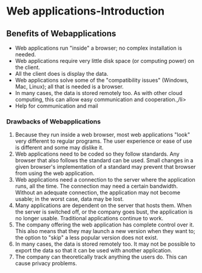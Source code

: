 <h1>Web applications-Introduction</h1>
<h2>Benefits of Webapplications</h2>
<p1><ul><li>Web applications run "inside" a browser; no complex installation is needed.
 <li>Web applications require very little disk space (or computing power) on the client.</li>
<li>All the client does is display the data.</li>
<li>Web applications solve some of the "compatibility issues" (Windows, Mac, Linux); all that is needed is a browser.</li>
<li>In many cases, the data is stored remotely too. As with other cloud computing, this can allow easy communication and cooperation.,/li>
<li>Help for communication and mail</p1></li></ul>
<h3>Drawbacks of Webapplications</h3>
<p1><ol><li>Because they run inside a web browser, most web applications "look" very different to regular programs. The user experience or ease of use is different and some may dislike it.</li>
<li>Web applications need to be coded so they follow standards. Any browser that also follows the standard can be used. Small changes in a given browser's implementation of a standard may prevent that browser from using the web application.</li>
<li>Web applications need a connection to the server where the application runs, all the time. The connection may need a certain bandwidth. Without an adequate connection, the application may not become usable; in the worst case, data may be lost.</li>
<li>Many applications are dependent on the server that hosts them. When the server is switched off, or the company goes bust, the application is no longer usable. Traditional applications continue to work.</li>
<li>The company offering the web application has complete control over it. This also means that they may launch a new version when they want to; the option to "skip" a less popular version does not exist.</li>
<li>In many cases, the data is stored remotely too. It may not be possible to export the data so that it can be used with another application.</li>
  <li>The company can theoretically track anything the users do. This can cause privacy problems.</p></li></ol>
